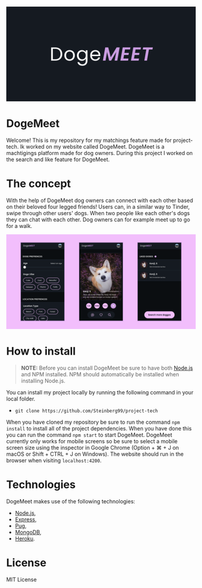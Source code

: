 ![Logo banner](./static/public/images/readme_logo_banner.png)

# DogeMeet

Welcome! This is my repository for my matchings feature made for project-tech. Ik worked on my website called DogeMeet. DogeMeet is a machtigings platform made for dog owners. During this project I worked on the search and like feature for DogeMeet.

# The concept

With the help of DogeMeet dog owners can connect with each other based on their beloved four legged friends! Users can, in a similar way to Tinder, swipe through other users' dogs. When two people like each other's dogs they can chat with each other. Dog owners can for example meet up to go for a walk.

![Design banner](./static/public/images/readme_design_banner.png)

# How to install

> **NOTE:** Before you can install DogeMeet be sure to have both [Node.js](https://nodejs.org/en/download/) and NPM installed. NPM should automatically be installed when installing Node.js.

You can install my project locally by running the following command in your local folder.

- `git clone https://github.com/Steinberg99/project-tech`

When you have cloned my repository be sure to run the command `npm install` to install all of the project dependencies. When you have done this you can run the command `npm start` to start DogeMeet. DogeMeet currently only works for mobile screens so be sure to select a mobile screen size using the inspector in Google Chrome (Option + ⌘ + J on macOS or Shift + CTRL + J on Windows). The website should run in the browser when visiting `localhost:4200`.

# Technologies

DogeMeet makes use of the following technologies:

- [Node.js](https://nodejs.org/en/download/),
- [Express](https://expressjs.com/),
- [Pug](https://pugjs.org/api/getting-started.html),
- [MongoDB](https://www.mongodb.com/),
- [Heroku](https://www.heroku.com/).

# License

MIT License
